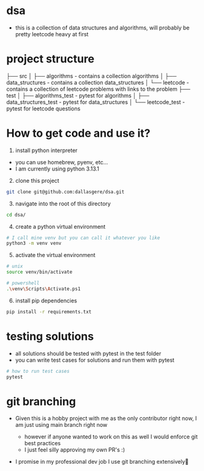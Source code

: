 # dsa

- this is a collection of data structures and algorithms, will probably be pretty leetcode heavy at first

# project structure

├── src
│ ├── algorithms - contains a collection algorithms
│ ├── data_structures - contains a collection data_structures
│ └── leetcode - contains a collection of leetcode problems with links to the problem
├── test
│ ├── algorithms_test - pytest for algorithms
│ ├── data_structures_test - pytest for data_structures
│ └── leetcode_test - pytest for leetcode questions

# How to get code and use it?

1. install python interpreter

- you can use homebrew, pyenv, etc...
- I am currently using python 3.13.1

2. clone this project

```bash
git clone git@github.com:dallasgere/dsa.git
```

3. navigate into the root of this directory

```bash
cd dsa/
```

4. create a python virtual environment

```bash
# I call mine venv but you can call it whatever you like
python3 -m venv venv
```

5. activate the virtual environment

```bash
# unix
source venv/bin/activate

# powershell
.\venv\Scripts\Activate.ps1
```

6. install pip dependencies

```bash
pip install -r requirements.txt
```

# testing solutions

- all solutions should be tested with pytest in the test folder
- you can write test cases for solutions and run them with pytest

```bash
# how to run test cases
pytest
```

# git branching

- Given this is a hobby project with me as the only contributor right now, I am just using main branch right now
  - however if anyone wanted to work on this as well I would enforce git best practices
  - I just feel silly approving my own PR's :)

- I promise in my professional dev job I use git branching extensively🙈
